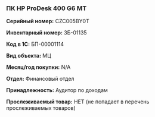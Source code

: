 ### ПК HP ProDesk 400 G6 MT </br>

**Серийный номер:** CZC005BY0T </br>

**Инвентарный номер:** ЗБ-01135 </br>

**Код в 1С:** БП-00001114 </br>

**Вид объекта:** МЦ

**Месяц/год покупки:** N/A </br>

**Отдел:** Финансовый отдел </br> 

**Принадлежность:** Аудитор по доходам </br>

**Прослеживаемый товар:** НЕТ (не попадает в перечень прослеживаемых товаров)
